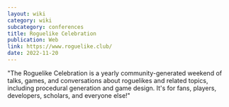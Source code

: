 ```yaml
---
layout: wiki
category: wiki
subcategory: conferences
title: Roguelike Celebration
publication: Web
link: https://www.roguelike.club/
date: 2022-11-20
---
```


"The Roguelike Celebration is a yearly community-generated weekend of talks, games, and conversations about roguelikes and related topics, including procedural generation and game design. It's for fans, players, developers, scholars, and everyone else!"
